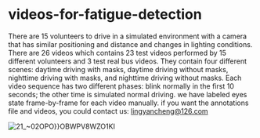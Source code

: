 # videos-for-fatigue-detection
There are 15 volunteers to drive in a simulated environment with a camera that has similar positioning and distance and changes in lighting conditions. There are 26 videos which contains 23 test videos performed by 15 different volunteers and 3 test real bus videos. They contain four different scenes: daytime driving with masks, daytime driving without masks, nighttime driving with masks, and nighttime driving without masks. Each video sequence has two different phases: blink normally in the first 10 seconds; the other time is simulated normal driving. we have labeled eyes state frame-by-frame for each video manually.
if you want the annotations file and videos, you could contact us: lingyancheng@126.com

![21_~02OPO}}OBWPV8WZO1KI](https://user-images.githubusercontent.com/38482567/159257829-6808cf9e-d02a-49d3-b63d-539b88ce9bf6.png)
